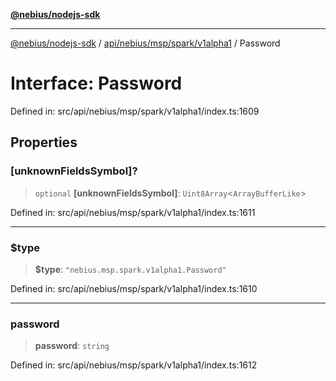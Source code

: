 [**@nebius/nodejs-sdk**](../../../../../../README.md)

---

[@nebius/nodejs-sdk](../../../../../../README.md) / [api/nebius/msp/spark/v1alpha1](../README.md) / Password

# Interface: Password

Defined in: src/api/nebius/msp/spark/v1alpha1/index.ts:1609

## Properties

### \[unknownFieldsSymbol\]?

> `optional` **\[unknownFieldsSymbol\]**: `Uint8Array`\<`ArrayBufferLike`\>

Defined in: src/api/nebius/msp/spark/v1alpha1/index.ts:1611

---

### $type

> **$type**: `"nebius.msp.spark.v1alpha1.Password"`

Defined in: src/api/nebius/msp/spark/v1alpha1/index.ts:1610

---

### password

> **password**: `string`

Defined in: src/api/nebius/msp/spark/v1alpha1/index.ts:1612
